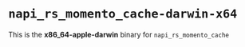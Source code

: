 # `napi_rs_momento_cache-darwin-x64`

This is the **x86_64-apple-darwin** binary for `napi_rs_momento_cache`
